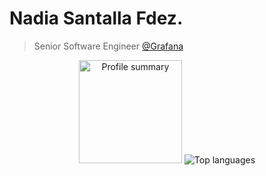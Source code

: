 # Nadia Santalla Fdez.

> Senior Software Engineer [@Grafana](https://github.com/grafana/)

<div style="margin: auto; text-align: center">
    <span>
        <img alt="Profile summary" height="165" src="https://github-readme-stats.vercel.app/api?username=roobre&show_icons=true&title_color=adbac7&text_color=adbac7&border_color=373e47&icon_color=539bf5&bg_color=22272e" />
    </span>
    <span>
        <img alt="Top languages" src="https://github-readme-stats.vercel.app/api/top-langs/?username=roobre&layout=compact&title_color=adbac7&text_color=adbac7&border_color=373e47&bg_color=22272e" />
    </span>
</div>
